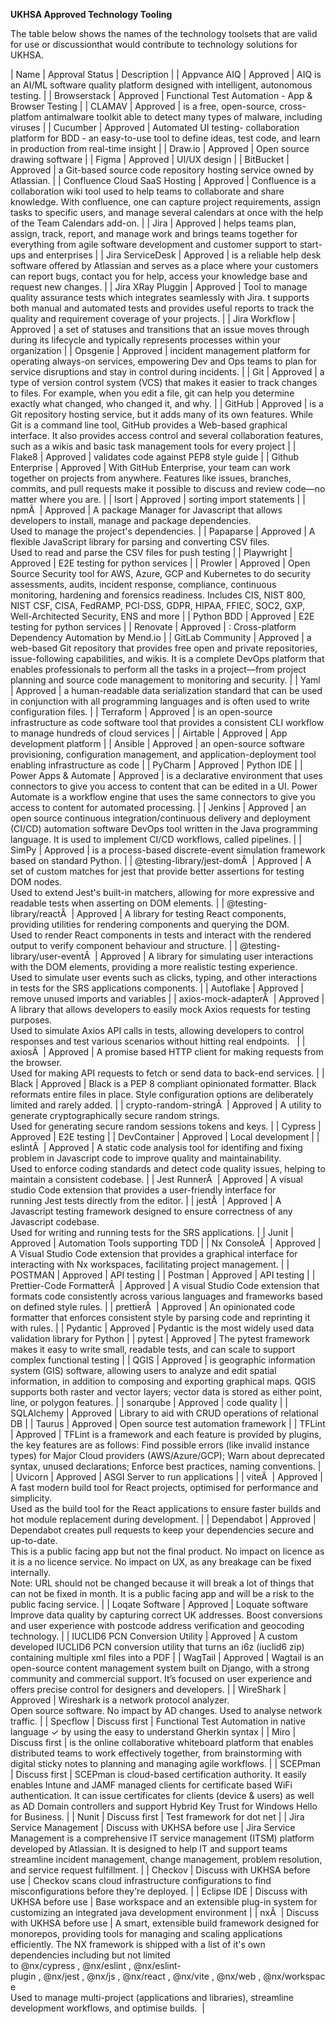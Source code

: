 **UKHSA Approved Technology Tooling**

The table below shows the names of the technology toolsets that are valid for use or discussionthat would contribute to technology solutions for UKHSA.

| Name                                                                                                                                                        | Approval Status               | Description                                                                                                                                                                                                                                                                                                                                                                                                                                                          |
| Appvance AIQ                                                                                                                                                | Approved                      | AIQ is an AI/ML software quality platform designed  with intelligent, autonomous testing.                                                                                                                                                                                                                                                                                                                                                                            |
| Browserstack                                                                                                                                                | Approved                      | Functional Test Automation - App & Browser Testing                                                                                                                                                                                                                                                                                                                                                                                                                   |
| CLAMAV                                                                                                                                                      | Approved                      | is a free, open-source, cross-platfom antimalware toolkit able to detect many types of malware, including viruses                                                                                                                                                                                                                                                                                                                                                    |
| Cucumber                                                                                                                                                    | Approved                      | Automated UI testing- collaboration platform for BDD - an easy-to-use tool to define ideas, test code, and learn in production from real-time insight                                                                                                                                                                                                                                                                                                                |
| Draw.io                                                                                                                                                     | Approved                      | Open source drawing software                                                                                                                                                                                                                                                                                                                                                                                                                                         |
| Figma                                                                                                                                                       | Approved                      | UI/UX design                                                                                                                                                                                                                                                                                                                                                                                                                                                         |
| BitBucket                                                                                                                                                   | Approved                      | a Git-based source code repository hosting service owned by Atlassian.                                                                                                                                                                                                                                                                                                                                                                                               |
| Confluence Cloud SaaS Hosting                                                                                                                               | Approved                      | Confluence is a collaboration wiki tool used to help teams to collaborate and share knowledge. With confluence, one can capture project requirements, assign tasks to specific users, and manage several calendars at once with the help of the Team Calendars add-on.                                                                                                                                                                                               |
| Jira                                                                                                                                                        | Approved                      | helps teams plan, assign, track, report, and manage work and brings teams together for everything from agile software development and customer support to start-ups and enterprises                                                                                                                                                                                                                                                                                  |
| Jira ServiceDesk                                                                                                                                            | Approved                      | is a reliable help desk software offered by Atlassian and serves as a place where your customers can report bugs, contact you for help, access your knowledge base and request new changes.                                                                                                                                                                                                                                                                          |
| Jira XRay Pluggin                                                                                                                                           | Approved                      | Tool to manage quality assurance tests which integrates seamlessly with Jira. t supports both manual and automated tests and provides useful reports to track the quality and requirement coverage of your projects.                                                                                                                                                                                                                                                 |
| Jira Workflow                                                                                                                                               | Approved                      | a set of statuses and transitions that an issue moves through during its lifecycle and typically represents processes within your organization                                                                                                                                                                                                                                                                                                                       |
| Opsgenie                                                                                                                                                    | Approved                      | incident management platform for operating always-on services, empowering Dev and Ops teams to plan for service disruptions and stay in control during incidents.                                                                                                                                                                                                                                                                                                    |
| Git                                                                                                                                                         | Approved                      | a type of version control system (VCS) that makes it easier to track changes to files. For example, when you edit a file, git can help you determine exactly what changed, who changed it, and why.                                                                                                                                                                                                                                                                  |
| GitHub                                                                                                                                                      | Approved                      | is a Git repository hosting service, but it adds many of its own features. While Git is a command line tool, GitHub provides a Web-based graphical interface. It also provides access control and several collaboration features, such as a wikis and basic task management tools for every project                                                                                                                                                                  |
| Flake8                                                                                                                                                      | Approved                      | validates code against PEP8 style guide                                                                                                                                                                                                                                                                                                                                                                                                                              |
| Github Enterprise                                                                                                                                           | Approved                      | With GitHub Enterprise, your team can work together on projects from anywhere. Features like issues, branches, commits, and pull requests make it possible to discuss and review code—no matter where you are.                                                                                                                                                                                                                                                       |
| Isort                                                                                                                                                       | Approved                      | sorting import statements                                                                                                                                                                                                                                                                                                                                                                                                                                            |
| npmÂ                                                                                                                                                        | Approved                      | A package Manager for Javascript that allows developers to install, manage and package dependencies.<br>Used to manage the project's dependencies.                                                                                                                                                                                                                                                                                                                   |
| Papaparse                                                                                                                                                   | Approved                      | A flexible JavaScript library for parsing and converting CSV files.<br>Used to read and parse the CSV files for push testing                                                                                                                                                                                                                                                                                                                                         |
| Playwright                                                                                                                                                  | Approved                      | E2E testing for python services                                                                                                                                                                                                                                                                                                                                                                                                                                      |
| Prowler                                                                                                                                                     | Approved                      | Open Source Security tool for AWS, Azure, GCP and Kubernetes to do security assessments, audits, incident response, compliance, continuous monitoring, hardening and forensics readiness. Includes CIS, NIST 800, NIST CSF, CISA, FedRAMP, PCI-DSS, GDPR, HIPAA, FFIEC, SOC2, GXP, Well-Architected Security, ENS and more                                                                                                                                           |
| Python BDD                                                                                                                                                  | Approved                      | E2E testing for python services                                                                                                                                                                                                                                                                                                                                                                                                                                      |
| Renovate                                                                                                                                                    | Approved                      | : Cross-platform Dependency Automation by Mend.io                                                                                                                                                                                                                                                                                                                                                                                                                    |
| GitLab Community                                                                                                                                            | Approved                      | a web-based Git repository that provides free open and private repositories, issue-following capabilities, and wikis. It is a complete DevOps platform that enables professionals to perform all the tasks in a project—from project planning and source code management to monitoring and security.                                                                                                                                                                 |
| Yaml                                                                                                                                                        | Approved                      | a human-readable data serialization standard that can be used in conjunction with all programming languages and is often used to write configuration files.                                                                                                                                                                                                                                                                                                          |
| Terraform                                                                                                                                                   | Approved                      | is an open-source infrastructure as code software tool that provides a consistent CLI workflow to manage hundreds of cloud services                                                                                                                                                                                                                                                                                                                                  |
| Airtable                                                                                                                                                    | Approved                      | App development platform                                                                                                                                                                                                                                                                                                                                                                                                                                             |
| Ansible                                                                                                                                                     | Approved                      | an open-source software provisioning, configuration management, and application-deployment tool enabling infrastructure as code                                                                                                                                                                                                                                                                                                                                      |
| PyCharm                                                                                                                                                     | Approved                      | Python IDE                                                                                                                                                                                                                                                                                                                                                                                                                                                           |
| Power Apps & Automate                                                                                                                                       | Approved                      | is a declarative environment that uses connectors to give you access to content that can be edited in a UI. Power Automate is a workflow engine that uses the same connectors to give you access to content for automated processing.                                                                                                                                                                                                                                |
| Jenkins                                                                                                                                                     | Approved                      | an open source continuous integration/continuous delivery and deployment (CI/CD) automation software DevOps tool written in the Java programming language. It is used to implement CI/CD workflows, called pipelines.                                                                                                                                                                                                                                                |
| SimPy                                                                                                                                                       | Approved                      | is a process-based discrete-event simulation framework based on standard Python.                                                                                                                                                                                                                                                                                                                                                                                     |
| @testing-library/jest-domÂ                                                                                                                                  | Approved                      | A set of custom matches for jest that provide better assertions for testing DOM nodes.<br>Used to extend Jest's built-in matchers, allowing for more expressive and readable tests when asserting on DOM elements.                                                                                                                                                                                                                                                   |
| @testing-library/reactÂ                                                                                                                                     | Approved                      | A library for testing React components, providing utilities for rendering components and querying the DOM.<br>Used to render React components in tests and interact with the rendered output to verify component behaviour and structure.                                                                                                                                                                                                                            |
| @testing-library/user-eventÂ                                                                                                                                | Approved                      | A library for simulating user interactions with the DOM elements, providing a more realistic testing experience.<br>Used to simulate user events such as clicks, typing, and other interactions in tests for the SRS applications components.                                                                                                                                                                                                                        |
| Autoflake                                                                                                                                                   | Approved                      | remove unused imports and variables                                                                                                                                                                                                                                                                                                                                                                                                                                  |
| axios-mock-adapterÂ                                                                                                                                         | Approved                      | A library that allows developers to easily mock Axios requests for testing purposes.<br>Used to simulate Axios API calls in tests, allowing developers to control responses and test various scenarios without hitting real endpoints.                                                                                                                                                                                                                               |
| axiosÂ                                                                                                                                                      | Approved                      | A promise based HTTP client for making requests from the browser.<br>Used for making API requests to fetch or send data to back-end services.                                                                                                                                                                                                                                                                                                                        |
| Black                                                                                                                                                       | Approved                      | Black is a PEP 8 compliant opinionated formatter. Black reformats entire files in place. Style configuration options are deliberately limited and rarely added.                                                                                                                                                                                                                                                                                                      |
| crypto-random-stringÂ                                                                                                                                       | Approved                      | A utility to generate cryptographically secure random strings.  <br>Used for generating secure random sessions tokens and keys.                                                                                                                                                                                                                                                                                                                                      |
| Cypress                                                                                                                                                     | Approved                      | E2E testing                                                                                                                                                                                                                                                                                                                                                                                                                                                          |
| DevContainer                                                                                                                                                | Approved                      | Local development                                                                                                                                                                                                                                                                                                                                                                                                                                                    |
| eslintÂ                                                                                                                                                     | Approved                      | A static code analysis tool for identifing and fixing problem in Javascript code to improve quality and maintainability.<br>Used to enforce coding standards and detect code quality issues, helping to maintain a consistent codebase.                                                                                                                                                                                                                              |
| Jest RunnerÂ                                                                                                                                                | Approved                      | A visual studio Code extension that provides a user-friendly interface for running Jest tests directly from the editor.                                                                                                                                                                                                                                                                                                                                              |
| jestÂ                                                                                                                                                       | Approved                      | A Javascript testing framework designed to ensure correctness of any Javascript codebase.<br>Used for writing and running tests for the SRS applications.                                                                                                                                                                                                                                                                                                            |
| Junit                                                                                                                                                       | Approved                      | Automation Tools supporting TDD                                                                                                                                                                                                                                                                                                                                                                                                                                      |
| Nx ConsoleÂ                                                                                                                                                 | Approved                      | A Visual Studio Code extension that provides a graphical interface for interacting with Nx workspaces, facilitating project management.                                                                                                                                                                                                                                                                                                                              |
| POSTMAN                                                                                                                                                     | Approved                      | API testing                                                                                                                                                                                                                                                                                                                                                                                                                                                          |
| Postman                                                                                                                                                     | Approved                      | API testing                                                                                                                                                                                                                                                                                                                                                                                                                                                          |
| Prettier-Code FormatterÂ                                                                                                                                    | Approved                      | A visual Studio Code extension that formats code consistently across various languages and frameworks based on defined style rules.                                                                                                                                                                                                                                                                                                                                  |
| prettierÂ                                                                                                                                                   | Approved                      | An opinionated code formatter that enforces consistent style by parsing code and reprinting it with rules.                                                                                                                                                                                                                                                                                                                                                           |
| Pydantic                                                                                                                                                    | Approved                      | Pydantic is the most widely used data validation library for Python                                                                                                                                                                                                                                                                                                                                                                                                  |
| pytest                                                                                                                                                      | Approved                      | The pytest framework makes it easy to write small, readable tests, and can scale to support complex functional testing                                                                                                                                                                                                                                                                                                                                               |
| QGIS                                                                                                                                                        | Approved                      | is geographic information system (GIS) software, allowing users to analyze and edit spatial information, in addition to composing and exporting graphical maps. QGIS supports both raster and vector layers; vector data is stored as either point, line, or polygon features.                                                                                                                                                                                       |
| sonarqube                                                                                                                                                   | Approved                      | code quality                                                                                                                                                                                                                                                                                                                                                                                                                                                         |
| SQLAlchemy                                                                                                                                                  | Approved                      | Library to aid with CRUD operations of relational DB                                                                                                                                                                                                                                                                                                                                                                                                                 |
| Taurus                                                                                                                                                      | Approved                      | Open source test automation framework                                                                                                                                                                                                                                                                                                                                                                                                                                |
| TFLint                                                                                                                                                      | Approved                      | TFLint is a framework and each feature is provided by plugins, the key features are as follows: Find possible errors (like invalid instance types) for Major Cloud providers (AWS/Azure/GCP); Warn about deprecated syntax, unused declarations;  Enforce best practices, naming conventions.                                                                                                                                                                        |
| Uvicorn                                                                                                                                                     | Approved                      | ASGI Server to run applications                                                                                                                                                                                                                                                                                                                                                                                                                                      |
| viteÂ                                                                                                                                                       | Approved                      | A fast modern build tool for React projects, optimised for performance and simplicity.<br>Used as the build tool for the React applications to ensure faster builds and hot module replacement during development.                                                                                                                                                                                                                                                   |
| Dependabot                                                                                                                                                  | Approved                      | Dependabot creates pull requests to keep your dependencies secure and up-to-date.<br>This is a public facing app but not the final product. No impact on licence as it is a no licence service. No impact on UX, as any breakage can be fixed internally. <br>Note: URL should not be changed because it will break a lot of things that can not be fixed in month. It is a public facing app and will be a risk to the public facing service.                       |
| Loqate Software                                                                                                                                             | Approved                      | Loquate software Improve data quality by capturing correct UK addresses. Boost conversions and user experience with postcode address verification and geocoding technology.                                                                                                                                                                                                                                                                                          |
| IUCLID6 PCN Conversion Utility                                                                                                                              | Approved                      | A custom developed IUCLID6 PCN conversion utility that turns an i6z (iuclid6 zip) containing multiple xml files into a PDF                                                                                                                                                                                                                                                                                                                                           |
| WagTail                                                                                                                                                     | Approved                      | Wagtail is an open-source content management system built on Django, with a strong community and commercial support. It’s focused on user experience and offers precise control for designers and developers.                                                                                                                                                                                                                                                        |
| WireShark                                                                                                                                                   | Approved                      | Wireshark is a network protocol analyzer. <br>Open source software. No impact by AD changes. Used to analyse network traffic.                                                                                                                                                                                                                                                                                                                                        |
| Specflow                                                                                                                                                    | Discuss first                 | Functional Test Automation in native language ✓ by using the easy to understand Gherkin syntax                                                                                                                                                                                                                                                                                                                                                                       |
| Miro                                                                                                                                                        | Discuss first                 | is the online collaborative whiteboard platform that enables distributed teams to work effectively together, from brainstorming with digital sticky notes to planning and managing agile workflows.                                                                                                                                                                                                                                                                  |
| SCEPman                                                                                                                                                     | Discuss first                 | SCEPman is cloud-based certification authority. It easily enables Intune and JAMF managed clients for certificate based WiFi authentication.   It can issue certificates for clients (device & users) as well as AD Domain controllers and support Hybrid Key Trust for Windows Hello for Business.                                                                                                                                                                  |
| Nunit                                                                                                                                                       | Discuss first                 | Test framework for dot net                                                                                                                                                                                                                                                                                                                                                                                                                                           |
| Jira Service Management                                                                                                                                     | Discuss with UKHSA before use | Jira Service Management is a comprehensive IT service management (ITSM) platform developed by Atlassian. It is designed to help IT and support teams streamline incident management, change management, problem resolution, and service request fulfillment.                                                                                                                                                                                                         |
| Checkov                                                                                                                                                     | Discuss with UKHSA before use | Checkov scans cloud infrastructure configurations to find misconfigurations before they're deployed.                                                                                                                                                                                                                                                                                                                                                                 |
| Eclipse IDE                                                                                                                                                 | Discuss with UKHSA before use | Base workspace and an extensible plug-in system for customizing an integrated java development environment                                                                                                                                                                                                                                                                                                                                                           |
| nxÂ                                                                                                                                                         | Discuss with UKHSA before use | A smart, extensible build framework designed for monorepos, providing tools for managing and scaling applications efficiently. The NX framework is shipped with a list of it's own dependencies including but not limited to @nx/cypress , @nx/eslint , @nx/eslint-plugin , @nx/jest , @nx/js , @nx/react , @nx/vite , @nx/web , @nx/workspace<br>Used to manage multi-project (applications and libraries), streamline development workflows, and optimise builds.  |
